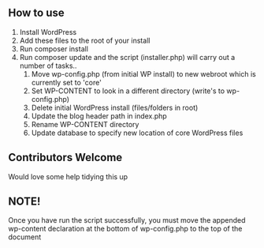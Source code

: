 ## How to use

1. Install WordPress
2. Add these files to the root of your install
3. Run composer install
4. Run composer update and the script (installer.php) will carry out a number of tasks..
	1. Move wp-config.php (from initial WP install) to new webroot which is currently set to 'core'
	2. Set WP-CONTENT to look in a different directory (write's to wp-config.php)
	3. Delete initial WordPress install (files/folders in root)
	4. Update the blog header path in index.php
	5. Rename WP-CONTENT directory
	6. Update database to specify new location of core WordPress files

## Contributors Welcome
Would love some help tidying this up

## NOTE!
Once you have run the script successfully, you must move the appended wp-content declaration at the bottom of wp-config.php to the top of the document
